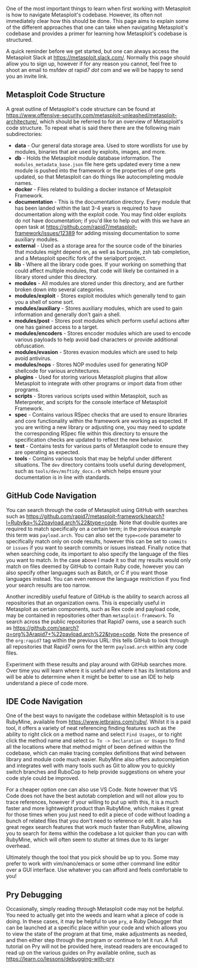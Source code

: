 One of the most important things to learn when first working with Metasploit is how to navigate Metasploit's codebase. However, its often not immediately clear how this should be done. This page aims to explain some of the different approaches that one can take when navigating Metasploit's codebase and provides a primer for learning how Metasploit's codebase is structured.

A quick reminder before we get started, but one can always access the Metasploit Slack at https://metasploit.slack.com/. Normally this page should allow you to sign up, however if for any reason you cannot, feel free to shoot an email to msfdev *at* rapid7 *dot* com and we will be happy to send you an invite link.

Metasploit Code Structure
------------------------
A great outline of Metasploit's code structure can be found at https://www.offensive-security.com/metasploit-unleashed/metasploit-architecture/, which should be referred to for an overview of Metasploit's code structure. To repeat what is said there there are the following main subdirectories:

* **data** - Our general data storage area. Used to store wordlists for use by modules, binaries that are used by exploits, images, and more.
* **db** - Holds the Metasploit module database information. The `modules_metadata_base.json` file here gets updated every time a new module is pushed into the framework or the properties of one gets updated, so that Metasploit can do things like autocompleting module names.
* **docker** - Files related to building a docker instance of Metasploit Framework.
* **documentation** - This is the documentation directory. Every module that has been landed within the last 3-4 years is required to have documentation along with the exploit code. You may find older exploits do not have documentation; if you'd like to help out with this we have an open task at https://github.com/rapid7/metasploit-framework/issues/12389 for adding missing documentation to some auxiliary modules.
* **external** - Used as a storage area for the source code of the binaries that modules might depend on, as well as burpsuite, zsh tab completion, and a Metasploit specific fork of the serialport project.
* **lib** - Where all the library code goes. If your working on something that could affect multiple modules, that code will likely be contained in a library stored under this directory.
* **modules** - All modules are stored under this directory, and are further broken down into several categories.
* **modules/exploit** - Stores exploit modules which generally tend to gain you a shell of some sort.
* **modules/auxiliary** - Stores auxiliary modules, which are used to gain information and generally don't gain a shell.
* **modules/post** - Stores post modules which perform useful actions after one has gained access to a target.
* **modules/encoders** - Stores encoder modules which are used to encode various payloads to help avoid bad characters or provide additional obfuscation.
* **modules/evasion** - Stores evasion modules which are used to help avoid antivirus.
* **modules/nops** - Stores NOP modules used for generating NOP shellcode for various architectures.
* **plugins** - Used for storing various Metasploit plugins that allow Metasploit to integrate with other programs or import data from other programs.
* **scripts** - Stores various scripts used within Metasploit, such as Meterpreter, and scripts for the console interface of Metasploit Framework.
* **spec** - Contains various RSpec checks that are used to ensure libraries and core functionality within the framework are working as expected. If you are writing a new library or adjusting one, you may need to update the corresponding RSpec file within this directory to ensure the specification checks are updated to reflect the new behavior.
* **test** - Contains tests for various parts of Metasploit code to ensure they are operating as expected.
* **tools** - Contains various tools that may be helpful under different situations. The `dev` directory contains tools useful during development, such as `tools/dev/msftidy_docs.rb` which helps ensure your documentation is in line with standards.


GitHub Code Navigation
------------------------
You can search through the code of Metasploit using GitHub with searches such as https://github.com/rapid7/metasploit-framework/search?l=Ruby&q=%22payload.arch%22&type=code. Note that double quotes are required to match specifically on a certain term; in the previous example this term was `payload.arch`. You can also set the `type=code` parameter to specifically match only on code results, however this can be set to `commits` or `issues` if you want to search commits or issues instead. Finally notice that when searching code, its important to also specify the language of the files you want to match. In the case above I made it so that my results would only match on files deemed by GitHub to contain Ruby code, however you can also specify other languages such as Batch, or C if you want those languages instead. You can even remove the language restriction if you find your search results are too narrow.

Another incredibly useful feature of GitHub is the ability to search across all repositories that an organization owns. This is especially useful in Metasploit as certain components, such as Rex code and payload code, may be contained in repositories other than `metasploit-framework`. To search across the public repositories that Rapid7 owns, use a search such as https://github.com/search?q=org%3Arapid7+%22payload.arch%22&type=code. Note the presence of the `org:rapid7` tag within the previous URL: this tells GitHub to look through all repositories that Rapid7 owns for the term `payload.arch` within any code files.

Experiment with these results and play around with GitHub searches more. Over time you will learn where it is useful and where it has its limitations and will be able to determine when it might be better to use an IDE to help understand a piece of code more.

IDE Code Navigation
------------------------
One of the best ways to navigate the codebase within Metasploit is to use RubyMine, available from https://www.jetbrains.com/ruby/. Whilst it is a paid tool, it offers a variety of neat referencing finding features such as the ability to right click on a method name and select `Find Usages`, or to right click the method name and select `Go To -> Declaration or Usages` to find all the locations where that method might of been defined within the codebase, which can make tracing complex definitions that wind between library and module code much easier. RubyMine also offers autocompletion and integrates well with many tools such as Git to allow you to quickly switch branches and RuboCop to help provide suggestions on where your code style could be improved.

For a cheaper option one can also use VS Code. Note however that VS Code does not have the best autotab completion and will not allow you to trace references, however if your willing to put up with this, it is a much faster and more lightweight product than RubyMine, which makes it great for those times when you just need to edit a piece of code without loading a bunch of related files that you don't need to reference or edit. It also has great regex search features that work much faster than RubyMine, allowing you to search for items within the codebase a lot quicker than you can with RubyMine, which will often seem to stutter at times due to its larger overhead.

Ultimately though the tool that you pick should be up to you. Some may prefer to work with vim/nano/emacs or some other command line editor over a GUI interface. Use whatever you can afford and feels comfortable to you!

Pry Debugging
------------------------
Occasionally, simply reading through Metasploit code may not be helpful. You need to actually get into the weeds and learn what a piece of code is doing. In these cases, it may be helpful to use `pry`, a Ruby Debugger that can be launched at a specific place within your code and which allows you to view the state of the program at that time, make adjustments as needed, and then either step through the program or continue to let it run. A full tutorial on Pry will not be provided here, instead readers are encouraged to read up on the various guides on Pry available online, such as https://learn.co/lessons/debugging-with-pry